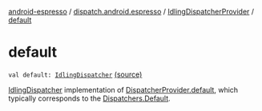 [android-espresso](../../index.md) / [dispatch.android.espresso](../index.md) / [IdlingDispatcherProvider](index.md) / [default](./default.md)

# default

`val default: `[`IdlingDispatcher`](../-idling-dispatcher/index.md) [(source)](https://github.com/RBusarow/Dispatch/tree/master/android-espresso/src/main/java/dispatch/android/espresso/IdlingDispatcherProvider.kt#L36)

[IdlingDispatcher](../-idling-dispatcher/index.md) implementation of [DispatcherProvider.default](#),
which typically corresponds to the [Dispatchers.Default](https://kotlin.github.io/kotlinx.coroutines/kotlinx-coroutines-core/kotlinx.coroutines/-coroutine-dispatcher/index.html).

